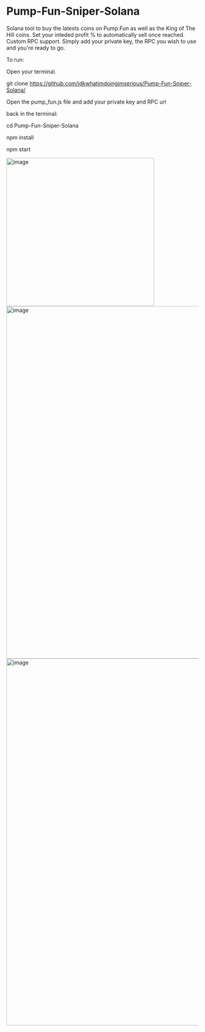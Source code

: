 # Pump-Fun-Sniper-Solana
Solana tool to buy the latests coins on Pump.Fun as well as the King of The Hill coins. Set your inteded profit % to automatically sell once reached. Custom RPC support. Simply add your private key, the RPC you wish to use and you're ready to go. 



To run: 

Open your terminal.

git clone https://github.com/idkwhatimdoingimserious/Pump-Fun-Sniper-Solana/

Open the pump_fun.js file and add your private key and RPC url

back in the terminal:

cd Pump-Fun-Sniper-Solana

npm install

npm start



<img width="387" alt="image" src="https://github.com/idkwhatimdoingimserious/Pump-Fun-Sniper-Solana/assets/143815179/bbc9aa31-b180-453f-b1e1-6dedb125b150">


<img width="920" alt="image" src="https://github.com/idkwhatimdoingimserious/Pump-Fun-Sniper-Solana/assets/143815179/c1c1555d-9f5c-4355-b95f-1718c76f083e">

<img width="958" alt="image" src="https://github.com/idkwhatimdoingimserious/Pump-Fun-Sniper-Solana/assets/143815179/dfb0ba1d-0be4-4394-9bcc-907c2d70ae4b">


